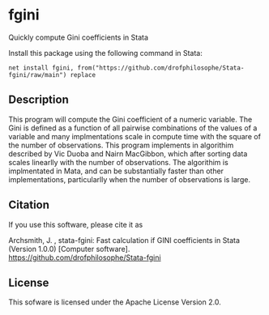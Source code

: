 # fgini
 Quickly compute Gini coefficients in Stata
 
 Install this package using the following command in Stata:
 
 `net install fgini, from("https://github.com/drofphilosophe/Stata-fgini/raw/main") replace`
 
 ## Description
 This program will compute the Gini coefficient of a numeric variable. The Gini is defined as a function of all pairwise combinations 
 of the values of a variable and many implmentations scale in compute time with the square of the number of observations. This program
 implements in algorithim described by Vic Duoba and Nairn MacGibbon, which after sorting data scales linearlly with the number of 
 observations. The algorithim is implmentated in Mata, and can be substantially faster than other implementations, particularlly 
 when the number of observations is large. 

 ## Citation
 If you use this software, please cite it as

 Archsmith, J. , stata-fgini: Fast calculation if GINI coefficients in Stata (Version 1.0.0) [Computer software]. <https://github.com/drofphilosophe/Stata-fgini>

 ## License

 This sofware is licensed under the Apache License Version 2.0. 
 
